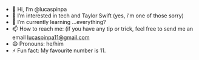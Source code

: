 - 👋 Hi, I’m @lucaspinpa
- 👀 I’m interested in tech and Taylor Swift (yes, i'm one of those sorry)
- 🌱 I’m currently learning ...everything?
- 📫 How to reach me: (if you have any tip or trick, feel free to send me an email lucaspinpa11@gmail.com
- 😄 Pronouns: he/him
- ⚡ Fun fact: My favourite number is 11.
